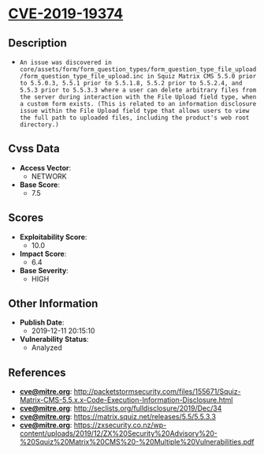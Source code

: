 
# [CVE-2019-19374](https://cve.mitre.org/cgi-bin/cvename.cgi?name=CVE-2019-19374)

## Description

- `An issue was discovered in core/assets/form/form_question_types/form_question_type_file_upload/form_question_type_file_upload.inc in Squiz Matrix CMS 5.5.0 prior to 5.5.0.3, 5.5.1 prior to 5.5.1.8, 5.5.2 prior to 5.5.2.4, and 5.5.3 prior to 5.5.3.3 where a user can delete arbitrary files from the server during interaction with the File Upload field type, when a custom form exists. (This is related to an information disclosure issue within the File Upload field type that allows users to view the full path to uploaded files, including the product's web root directory.)`

## Cvss Data

- **Access Vector**:
  - NETWORK
- **Base Score**:
  - 7.5

## Scores

- **Exploitability Score**:
  - 10.0
- **Impact Score**:
  - 6.4
- **Base Severity**:
  - HIGH

## Other Information

- **Publish Date**:
  - 2019-12-11 20:15:10
- **Vulnerability Status**:
  - Analyzed

## References

- **cve@mitre.org**: http://packetstormsecurity.com/files/155671/Squiz-Matrix-CMS-5.5.x.x-Code-Execution-Information-Disclosure.html
- **cve@mitre.org**: http://seclists.org/fulldisclosure/2019/Dec/34
- **cve@mitre.org**: https://matrix.squiz.net/releases/5.5/5.5.3.3
- **cve@mitre.org**: https://zxsecurity.co.nz/wp-content/uploads/2019/12/ZX%20Security%20Advisory%20-%20Squiz%20Matrix%20CMS%20-%20Multiple%20Vulnerabilities.pdf
